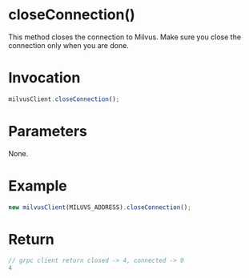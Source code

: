# closeConnection()
This method closes the connection to Milvus. Make sure you close the connection only when you are done.

# Invocation 
```javascript
milvusClient.closeConnection();
```

# Parameters
None.

# Example
```javascript
new milvusClient(MILUVS_ADDRESS).closeConnection();
```

# Return
```javascript
// grpc client return closed -> 4, connected -> 0 
4
```
